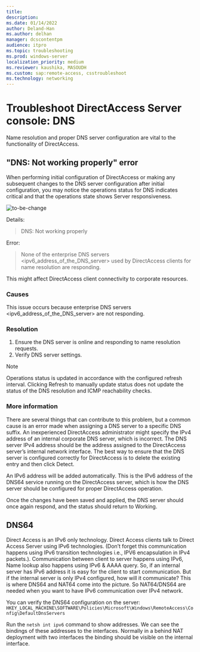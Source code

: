 ```yaml
---
title: 
description: 
ms.date: 01/14/2022
author: Deland-Han
ms.author: delhan
manager: dcscontentpm
audience: itpro
ms.topic: troubleshooting
ms.prod: windows-server
localization_priority: medium
ms.reviewer: kaushika, MASOUDH
ms.custom: sap:remote-access, csstroubleshoot
ms.technology: networking
---
```

# Troubleshoot DirectAccess Server console: DNS

Name resolution and proper DNS server configuration are vital to the functionality of DirectAccess.

## "DNS: Not working properly" error

When performing initial configuration of DirectAccess or making any subsequent changes to the DNS server configuration after initial configuration, you may notice the operations status for DNS indicates critical and that the operations state shows Server responsiveness.

![to-be-change](to-be-added.jpg)

Details:  
> DNS: Not working properly

Error:  
> None of the enterprise DNS servers \<ipv6_address_of_the_DNS_server\> used by DirectAccess clients for name resolution are responding.

This might affect DirectAccess client connectivity to corporate resources. 

### Causes

This issue occurs because enterprise DNS servers \<ipv6_address_of_the_DNS_server\> are not responding.

### Resolution

1. Ensure the DNS server is online and responding to name resolution requests.
2. Verify DNS server settings.

> [!Note]
> Operations status is updated in accordance with the configured refresh interval. Clicking Refresh to manually update status does not update the status of the DNS resolution and ICMP reachability checks.

### More information

There are several things that can contribute to this problem, but a common cause is an error made when assigning a DNS server to a specific DNS suffix. An inexperienced DirectAccess administrator might specify the IPv4 address of an internal corporate DNS server, which is incorrect. The DNS server IPv4 address should be the address assigned to the DirectAccess server’s internal network interface. The best way to ensure that the DNS server is configured correctly for DirectAccess is to delete the existing entry and then click Detect.

An IPv6 address will be added automatically. This is the IPv6 address of the DNS64 service running on the DirectAccess server, which is how the DNS server should be configured for proper DirectAccess operation.

Once the changes have been saved and applied, the DNS server should once again respond, and the status should return to Working.

## DNS64

Direct Access is an IPv6 only technology. Direct Access clients talk to Direct Access Server using IPv6 technologies. (Don’t forget this communication happens using IPv6 transition technologies i.e., IPV6 encapsulation in IPv4 packets.). Communication between client to server happens using IPv6, Name lookup also happens using IPv6 & AAAA query. So, if an internal server has IPv6 address it is easy for the client to start communication. But if the internal server is only IPv4 configured, how will it communicate? This is where DNS64 and NAT64 come into the picture. So NAT64/DNS64 are needed when you want to have IPv6 communication over IPv4 network.

You can verify the DNS64 configuration on the server:  
`HKEY_LOCAL_MACHINE\SOFTWARE\Policies\Microsoft\Windows\RemoteAccess\Config\DefaultDnsServers`

Run the `netsh int ipv6` command to show addresses. We can see the bindings of these addresses to the interfaces. Normally in a behind NAT deployment with two interfaces the binding should be visible on the internal interface.
